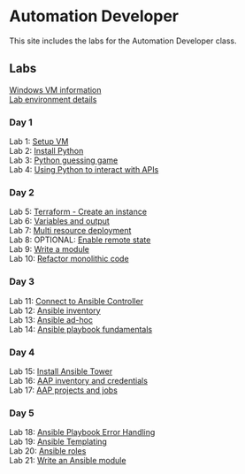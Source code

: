 # Automation Developer

This site includes the labs for the Automation Developer class.

## Labs
[Windows VM information](VM_access.md)   
[Lab environment details](https://docs.google.com/spreadsheets/d/1gTV6btPeIyyXylRkDn2_LNbWkf9BGU6wsi5eIb-ynLY/edit?usp=sharing)   



### Day 1
Lab 1: [Setup VM](labs/setup.md)   
Lab 2: [Install Python](labs/setup_python.md)   
Lab 3: [Python guessing game](labs/py_guessing-game)    
Lab 4: [Using Python to interact with APIs](labs/py-apis)      

### Day 2
Lab 5: [Terraform - Create an instance](labs/tf-first-instance)    
Lab 6: [Variables and output](labs/tf-variables-and-output)   
Lab 7: [Multi resource deployment](labs/tf-more-variables)   
Lab 8: OPTIONAL: [Enable remote state](labs/tf-remote-state)   
Lab 9: [Write a module](labs/tf-write-module)   
Lab 10: [Refactor monolithic code](labs/tf-refactor)   


### Day 3
Lab 11: [Connect to Ansible Controller](labs/setup/index.md)    
Lab 12: [Ansible inventory](labs/inventory)    
Lab 13: [Ansible ad-hoc](labs/ad-hoc)    
Lab 14: [Ansible playbook fundamentals](labs/playbook-fun)    


### Day 4
Lab 15: [Install Ansible Tower](labs/install-aap/)   
Lab 16: [AAP inventory and credentials](labs/aap-inventory-creds-ad-hoc/)     
Lab 17: [AAP projects and jobs](labs/aap-projects-templates-jobs/)   
   
  


### Day 5
Lab 18: [Ansible Playbook Error Handling](labs/error-handling/)   
Lab 19: [Ansible Templating](labs/templates/)   
Lab 20: [Ansible roles](labs/roles/)   
Lab 21: [Write an Ansible module](labs/gh_module/)   
